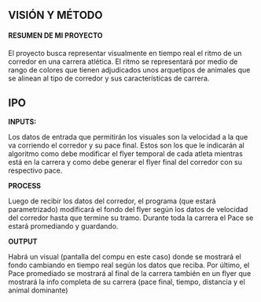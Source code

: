 VISIÓN Y MÉTODO
-
#### RESUMEN DE MI PROYECTO
El proyecto busca representar visualmente en tiempo real el ritmo de un corredor en una carrera atlética. El ritmo se representará por medio de rango de colores que tienen adjudicados unos arquetipos de animales que se alinean al tipo de corredor y sus características de carrera.

IPO
-

**INPUTS:**

Los datos de entrada que permitirán los visuales son la velocidad a la que va corriendo el corredor y su pace final. Estos son los que le indicarán al algoritmo como debe modificar el flyer temporal de cada atleta mientras está en la carrera y como debe generar el flyer final del corredor con su respectivo pace. 

**PROCESS**

Luego de recibir los datos del corredor, el programa (que estará parametrizado) modificará el fondo del flyer según los datos de velocidad del corredor hasta que termine su tramo. Durante toda la carrera el Pace se estará promediando y guardando. 

**OUTPUT**

Habrá un visual (pantalla del compu en este caso) donde se mostrará el fondo cambiando en tiempo real según los datos que reciba. Por último, el Pace promediado se mostrará al final de la carrera también en un flyer que mostrará la info completa de su carrera (pace final, tiempo, distancia y el animal dominante)
